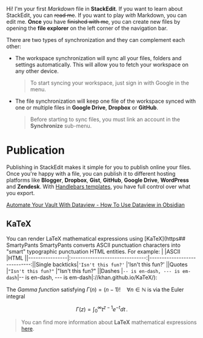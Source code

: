 Hi! I'm your first *Markdown* file in **StackEdit**. If you want to learn about StackEdit, you can ~~read me~~. If you want to play *with* Markdown, you can edit me. **Once** you have ~~finished with me~~, you can create new files by opening the **file explorer** on the left corner of the navigation bar.

There are two types of synchronization and they can complement each other:

- The workspace synchronization will sync all your files, folders and settings automatically. This will allow you to fetch your workspace on any other device.
	> To start syncing your workspace, just sign in with Google in the menu.

- The file synchronization will keep one file of the workspace synced with one or multiple files in **Google Drive**, **Dropbox** or **GitHub**.
	> Before starting to sync files, you must link an account in the **Synchronize** sub-menu.

# Publication

Publishing in StackEdit makes it simple for you to publish online your files. Once you're happy with a file, you can publish it to different hosting platforms like **Blogger**, **Dropbox**, **Gist**, **GitHub**, **Google Drive**, **WordPress** and **Zendesk**. With [Handlebars templates](http://handlebarsjs.com/), you have full control over what you export.

[Automate Your Vault With Dataview - How To Use Dataview in Obsidian](https://youtu.be/8yjNuiSBSAM?si=PmEcuNWbr_9ByzSS)

## KaTeX

You can render LaTeX mathematical expressions using [KaTeX](https## SmartyPants
SmartyPants converts ASCII punctuation characters into "smart" typographic punctuation HTML entities. For example:
|                |ASCII                          |HTML                         ||----------------|:-------------------------------:|-----------------------------:||Single backticks|`'Isn't this fun?'`            |'Isn't this fun?'            ||Quotes          |`"Isn't this fun?"`            |"Isn't this fun?"            ||Dashes          |`-- is en-dash, --- is em-dash`|-- is en-dash, --- is em-dash|://khan.github.io/KaTeX/):

The *Gamma function* satisfying $\Gamma(n) = (n-1)!\quad\forall n\in\mathbb N$ is via the Euler integral

$$
\Gamma(z) = \int_0^\infty t^{z-1}e^{-t}dt\,.
$$

> You can find more information about **LaTeX** mathematical expressions [here](http://meta.math.stackexchange.com/questions/5020/mathjax-basic-tutorial-and-quick-reference).
